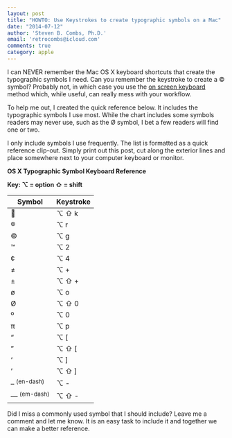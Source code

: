 ```yaml
---
layout: post
title: "HOWTO: Use Keystrokes to create typographic symbols on a Mac"
date: "2014-07-12"
author: 'Steven B. Combs, Ph.D.'
email: 'retrocombs@icloud.com'
comments: true
category: apple
---
```


I can NEVER remember the Mac OS X keyboard shortcuts that create the typographic symbols I need. Can you remember the keystroke to create a © symbol? Probably not, in which case you use the [on screen keyboard][1] method which, while useful, can really mess with your workflow.

To help me out, I created the quick reference below. It includes the typographic symbols I use most. While the chart includes some symbols readers may never use, such as the Ø symbol, I bet a few readers will find one or two.

I only include symbols I use frequently. The list is formatted as a quick reference clip-out. Simply print out this post, cut along the exterior lines and place somewhere next to your computer keyboard or monitor.

**OS X Typographic Symbol Keyboard Reference**

**Key:
⌥ = option
⇧ = shift**

| Symbol | Keystroke |
| -------| ----------|
|       | ⌥ ⇧ k    |
| ®      | ⌥ r      |
| ©      | ⌥ g      |
| ™      | ⌥ 2      |
| ¢      | ⌥ 4      |
| ≠      | ⌥ +      |
| ±      | ⌥ ⇧ +    |
| ø      | ⌥ o      |
| Ø      | ⌥ ⇧ 0   |
| º      | ⌥ 0      |
| π      | ⌥ p      |
| “      | ⌥ [      |
| ”      | ⌥ ⇧ \[   |
| ‘      | ⌥ \]      |
| ’      | ⌥ ⇧ \]   |
| – <sup>(en-dash)</sup> | ⌥ \-   |
| — <sup>(em-dash)</sup> | ⌥ ⇧ \- |

Did I miss a commonly used symbol that I should include? Leave me a comment and let me know. It is an easy task to include it and together we can make a better reference.

[1]: http://www.stevencombs.com/apple/2009/09/03/use-the-os-x-onscreen-keyboard-create-symbols.html
